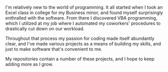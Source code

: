 I'm relatively new to the world of programming.  It all started when I took an Excel class in college for my Business minor, 
and found myself surprisingly enthralled with the software.  From there I discovered VBA programming,
which I utilized at my job where I automated my coworkers' procedures to drastically cut down on our workload.

Throughout that process my passion for coding made itself abundantly clear,
and I've made various projects as a means of building my skills,
and just to make software that's convenient to me.

My repositories contain a number of these projects, and I hope to keep adding more as I grow.
